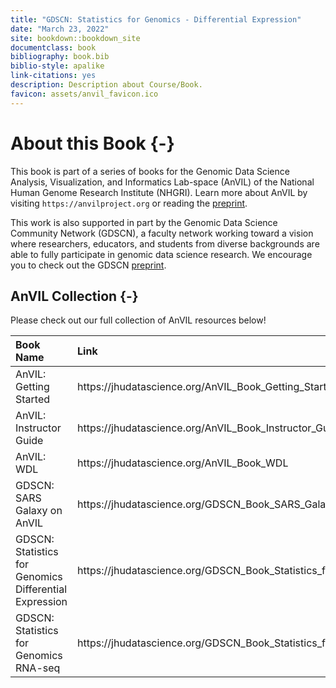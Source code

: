 ```yaml
---
title: "GDSCN: Statistics for Genomics - Differential Expression"
date: "March 23, 2022"
site: bookdown::bookdown_site
documentclass: book
bibliography: book.bib
biblio-style: apalike
link-citations: yes
description: Description about Course/Book.
favicon: assets/anvil_favicon.ico
---
```



# About this Book {-}

This book is part of a series of books for the Genomic Data Science Analysis, Visualization, and Informatics Lab-space (AnVIL) of the National Human Genome Research Institute (NHGRI). Learn more about AnVIL by visiting `https://anvilproject.org` or reading the [preprint](https://www.biorxiv.org/content/10.1101/2021.04.22.436044v1).

This work is also supported in part by the Genomic Data Science Community Network (GDSCN), a faculty network working toward a vision where researchers, educators, and students from diverse backgrounds are able to fully participate in genomic data science research. We encourage you to check out the GDSCN [preprint](https://arxiv.org/abs/2201.08443).

## AnVIL Collection {-}

Please check out our full collection of AnVIL resources below!

<table>
 <thead>
  <tr>
   <th style="text-align:left;"> Book Name </th>
   <th style="text-align:left;"> Link </th>
  </tr>
 </thead>
<tbody>
  <tr>
   <td style="text-align:left;"> AnVIL: Getting Started </td>
   <td style="text-align:left;"> https://jhudatascience.org/AnVIL_Book_Getting_Started </td>
  </tr>
  <tr>
   <td style="text-align:left;"> AnVIL: Instructor Guide </td>
   <td style="text-align:left;"> https://jhudatascience.org/AnVIL_Book_Instructor_Guide </td>
  </tr>
  <tr>
   <td style="text-align:left;"> AnVIL: WDL </td>
   <td style="text-align:left;"> https://jhudatascience.org/AnVIL_Book_WDL </td>
  </tr>
  <tr>
   <td style="text-align:left;"> GDSCN: SARS Galaxy on AnVIL </td>
   <td style="text-align:left;"> https://jhudatascience.org/GDSCN_Book_SARS_Galaxy_on_AnVIL </td>
  </tr>
  <tr>
   <td style="text-align:left;"> GDSCN: Statistics for Genomics Differential Expression </td>
   <td style="text-align:left;"> https://jhudatascience.org/GDSCN_Book_Statistics_for_Genomics_Differential_Expression </td>
  </tr>
  <tr>
   <td style="text-align:left;"> GDSCN: Statistics for Genomics RNA-seq </td>
   <td style="text-align:left;"> https://jhudatascience.org/GDSCN_Book_Statistics_for_Genomics_RNA-seq </td>
  </tr>
</tbody>
</table>
